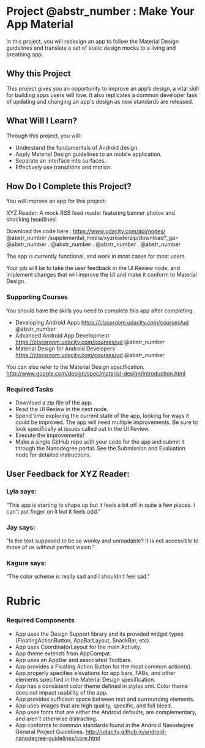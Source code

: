 # Project @abstr_number : Make Your App Material

In this project, you will redesign an app to follow the Material Design guidelines and translate a set of static design mocks to a living and breathing app.

## Why this Project

This project gives you an opportunity to improve an app’s design, a vital skill for building apps users will love. It also replicates a common developer task of updating and changing an app's design as new standards are released.

## What Will I Learn?

Through this project, you will:

  * Understand the fundamentals of Android design.
  * Apply Material Design guidelines to an mobile application.
  * Separate an interface into surfaces.
  * Effectively use transitions and motion.



## How Do I Complete this Project?

You will improve an app for this project:

XYZ Reader: A mock RSS feed reader featuring banner photos and shocking headlines!

Download the code here : https://www.udacity.com/api/nodes/ @abstr_number /supplemental_media/xyzreaderzip/download?_ga= @abstr_number . @abstr_number . @abstr_number . @abstr_number 

The app is currently functional, and work in most cases for most users.

Your job will be to take the user feedback in the UI Review node, and implement changes that will improve the UI and make it conform to Material Design.

### Supporting Courses

You should have the skills you need to complete this app after completing:

  * Developing Android Apps https://classroom.udacity.com/courses/ud @abstr_number 
  * Advanced Android App Development https://classroom.udacity.com/courses/ud @abstr_number 
  * Material Design for Android Developers https://classroom.udacity.com/courses/ud @abstr_number 



You can also refer to the Material Design specification. http://www.google.com/design/spec/material-design/introduction.html

### Required Tasks

  * Download a zip file of the app.
  * Read the UI Review in the next node.
  * Spend time exploring the current state of the app, looking for ways it could be improved. The app will need multiple improvements. Be sure to look specifically at issues called out in the UI Review.
  * Execute the improvements!
  * Make a single GitHub repo with your code for the app and submit it through the Nanodegree portal. See the Submission and Evaluation node for detailed instructions.



## User Feedback for XYZ Reader:

### Lyla says:

“This app is starting to shape up but it feels a bit off in quite a few places. I can't put finger on it but it feels odd.”

### Jay says:

“Is the text supposed to be so wonky and unreadable? It is not accessible to those of us without perfect vision."

### Kagure says:

“The color scheme is really sad and I shouldn't feel sad.”

# Rubric

### Required Components

  * App uses the Design Support library and its provided widget types (FloatingActionButton, AppBarLayout, SnackBar, etc).
  * App uses CoordinatorLayout for the main Activity.
  * App theme extends from AppCompat.
  * App uses an AppBar and associated Toolbars.
  * App provides a Floating Action Button for the most common action(s).
  * App properly specifies elevations for app bars, FABs, and other elements specified in the Material Design specification.
  * App has a consistent color theme defined in styles.xml. Color theme does not impact usability of the app.
  * App provides sufficient space between text and surrounding elements.
  * App uses images that are high quality, specific, and full bleed.
  * App uses fonts that are either the Android defaults, are complementary, and aren't otherwise distracting.
  * App conforms to common standards found in the Android Nanodegree General Project Guidelines. http://udacity.github.io/android-nanodegree-guidelines/core.html


